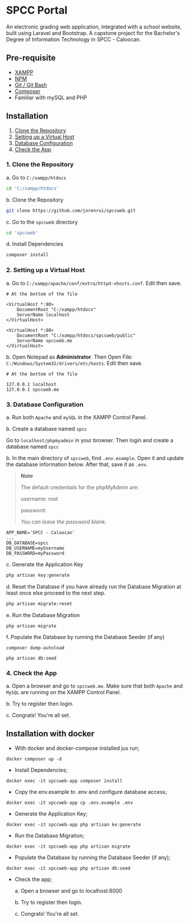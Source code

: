 # SPCC Portal

An electronic grading web application, integrated with a school website, built using Laravel and Bootstrap. A capstone project for the Bachelor's Degree of Information Technology in SPCC - Caloocan.

## Pre-requisite

- [XAMPP](https://www.apachefriends.org/download.html)
- [NPM](https://nodejs.org/en/download/)
- [Git / Git Bash](https://git-scm.com/downloads)
- [Composer](https://getcomposer.org/download/)
- Familiar with mySQL and PHP

## Installation

1. [Clone the Repository](#clone-repo)
2. [Setting up a Virtual Host](#vhost)
3. [Database Configuration](#database)
4. [Check the App](#check)

### 1. Clone the Repository <a name="clone-repo"></a>

a. Go to `C:/xampp/htdocs`

```bash
cd 'C:/xampp/htdocs'
```

b. Clone the Repository

```bash
git clone https://github.com/jorenrui/spccweb.git
```

c. Go to the `spccweb` directory

```bash
cd 'spccweb'
```

d. Install Dependencies

```bash
composer install
```

### 2. Setting up a Virtual Host <a name="vhost"></a>

a. Go to `C:/xampp/apache/conf/extra/httpd-vhosts.conf`. Edit then save.

```
# At the bottom of the file

<VirtualHost *:80>
    DocumentRoot "C:/xampp/htdocs"
    ServerName localhost
</VirtualHost>

<VirtualHost *:80>
    DocumentRoot "C:/xampp/htdocs/spccweb/public"
    ServerName spccweb.me
</VirtualHost>
```

b. Open Notepad as **Administrator**. Then Open File: `C:/Windows/System32/drivers/etc/hosts`. Edit then save.

```
# At the bottom of the file

127.0.0.1 localhost
127.0.0.1 spccweb.me
```

### 3. Database Configuration <a name="database"></a>

a. Run both `Apache` and `mySQL` in the XAMPP Control Panel.

b. Create a database named `spcc`

Go to `localhost/phpmyadmin` in your browser. Then login and create a database named `spcc`

b. In the main directory of `spccweb`, find `.env.example`. Open it and update the database information below. After that, save it as `.env`.

> **Note**
>
> The default credentials for the phpMyAdmin are:
>
> username: root
>
> password:
>
> *You can leave the password blank.*

```
APP_NAME='SPCC - Caloocan'
...
DB_DATABASE=spcc
DB_USERNAME=myUsername
DB_PASSWORD=myPassword
```

c. Generate the Application Key

```bash
php artisan key:generate
```

d. Reset the Database if you have already run the Database Migration at least once else proceed to the next step.

```bash
php artisan migrate:reset
```

e. Run the Database Migration

```
php artisan migrate
```

f. Populate the Database by running the Database Seeder (if any)

```
composer dump-autoload
```

```
php artisan db:seed
```

### 4. Check the App <a name="check"></a>

a. Open a browser and go to `spccweb.me`. Make sure that both `Apache` and `MySQL` are running on the XAMPP Control Panel.

b. Try to register then login.

c. Congrats! You're all set.

## Installation with docker

* With docker and docker-compose installed jus run;
 
```docker composer up -d```

* Install Dependencies;

```docker exec -it spccweb-app composer install```

* Copy the env.example to .env and configure database access;

```docker exec -it spccweb-app cp .env.example .env```

* Generate the Application Key;

```docker exec -it spccweb-app php artisan ke:generate```

* Run the Database Migration;

```docker exec -it spccweb-app php artisan migrate```

* Populate the Database by running the Database Seeder (if any);

```docker exec -it spccweb-app php artisan db:seed```

* Check the app;

    a. Open a browser and go to localhost:8000

    b. Try to register then login.

    c. Congrats! You're all set.
